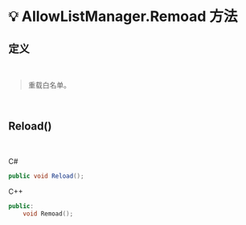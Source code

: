 # 💡 AllowListManager.Remoad 方法

## 定义

<br>

> 重载白名单。

<br>

## Reload()

<br>

C#
```C#
public void Reload();
```
C++
```C++
public:
    void Remoad();
```


<br>

  
<br>
